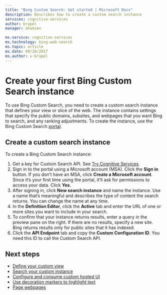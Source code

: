 ```yaml
---
title: "Bing Custom Search: Get started | Microsoft Docs"
description: Describes how to create a custom search instance
services: cognitive-services
author: brapel
manager: ehansen

ms.service: cognitive-services
ms.technology: bing-web-search
ms.topic: article
ms.date: 09/28/2017
ms.author: v-brapel
---
```


# Create your first Bing Custom Search instance
To use Bing Custom Search, you need to create a custom search instance that defines your view or slice of the web. The instance contains settings that specify the public domains, subsites, and webpages that you want Bing to search, and any ranking adjustments. To create the instance, use the Bing Custom Search [portal](https://customsearch.ai). 

## Create a custom search instance

To create a Bing Custom Search instance:

1.  Get a key for Custom Search API. See [Try Cognitive Services](https://azure.microsoft.com/try/cognitive-services/?api=bing-custom-search-api).
2.  Sign in to the portal using a Microsoft account (MSA). Click the **Sign in** button. If you don’t have an MSA, click **Create a Microsoft account**. Since it’s your first time using the portal, it’ll ask for permissions to access your data. Click **Yes**.
3.  After signing in, click **New search instance** and name the instance. Use a name that’s meaningful and describes the type of content the search returns. You can change the name at any time. 
4.  In the **Definition Editor**, click the **Active** tab and enter the URL of one or more sites you want to include in your search.
5.  To confirm that your instance returns results, enter a query in the preview pane on the right. If there are no results, specify a new site. Bing returns results only for public sites that it has indexed.
6.   Click the **API Endpoint** tab and copy the **Custom Configuration ID**. You need this ID to call the Custom Search API.

## Next steps

- [Define your custom view](./define-your-custom-view.md)
- [Search your custom instance](./search-your-custom-view.md)
- [Configure and consume custom hosted UI](./hosted-ui.md)
- [Use decoration markers to highlight text](./hit-highlighting.md)
- [Page webpages](./page-webpages.md)
